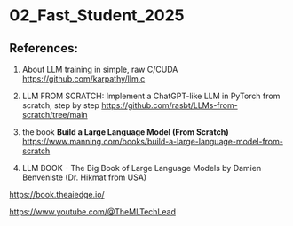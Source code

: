 # 02_Fast_Student_2025

## References: 
01. About LLM training in simple, raw C/CUDA
  https://github.com/karpathy/llm.c

02. LLM FROM SCRATCH: Implement a ChatGPT-like LLM in PyTorch from scratch, step by step
  https://github.com/rasbt/LLMs-from-scratch/tree/main

03. the book **Build a Large Language Model (From Scratch)**
   https://www.manning.com/books/build-a-large-language-model-from-scratch

04. LLM BOOK - The Big Book of Large Language Models by Damien Benveniste (Dr. Hikmat from USA)

https://book.theaiedge.io/

https://www.youtube.com/@TheMLTechLead

